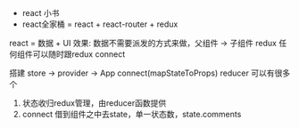 - react 小书
- react全家桶 = react + react-router + redux

react = 数据 + UI
效果: 数据不需要派发的方式来做，父组件 -> 子组件
redux 任何组件可以随时跟redux connect

搭建 store -> provider -> App
connect(mapStateToProps)
reducer 可以有很多个
1. 状态收归redux管理，由reducer函数提供
2. connect 借到组件之中去state，单一状态数，state.comments